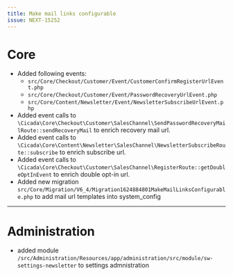 ```yaml
---
title: Make mail links configurable
issue: NEXT-15252
---
```

# Core
* Added following events:
   * `src/Core/Checkout/Customer/Event/CustomerConfirmRegisterUrlEvent.php`
   * `src/Core/Checkout/Customer/Event/PasswordRecoveryUrlEvent.php`
   * `src/Core/Content/Newsletter/Event/NewsletterSubscribeUrlEvent.php`
* Added event calls to `\Cicada\Core\Checkout\Customer\SalesChannel\SendPasswordRecoveryMailRoute::sendRecoveryMail` to enrich recovery mail url.
* Added event calls to `\Cicada\Core\Content\Newsletter\SalesChannel\NewsletterSubscribeRoute::subscribe` to enrich subscribe url.
* Added event calls to `\Cicada\Core\Checkout\Customer\SalesChannel\RegisterRoute::getDoubleOptInEvent` to enrich double opt-in url.
* Added new migration `src/Core/Migration/V6_4/Migration1624884801MakeMailLinksConfigurable.php` to add mail url templates into system_config
___
# Administration
* added module `/src/Administration/Resources/app/administration/src/module/sw-settings-newsletter` to settings admnistration
